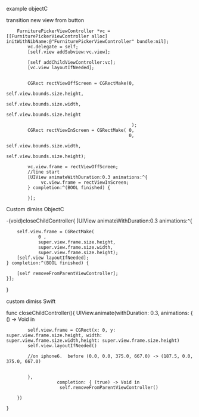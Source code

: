 example objectC 


transition new view from button

        FurniturePickerViewController *vc = [[FurniturePickerViewController alloc] initWithNibName:@"FurniturePickerViewController" bundle:nil];
            vc.delegate = self;
            [self.view addSubview:vc.view];

            [self addChildViewController:vc];
            [vc.view layoutIfNeeded];


            CGRect rectViewOffScreen = CGRectMake(0,
                                                   self.view.bounds.size.height,
                                                   self.view.bounds.size.width,
                                                   self.view.bounds.size.height

                                                   );
            CGRect rectViewInScreen = CGRectMake( 0,
                                                  0,
                                                 self.view.bounds.size.width,
                                                 self.view.bounds.size.height);

            vc.view.frame = rectViewOffScreen;
            //line start
            [UIView animateWithDuration:0.3 animations:^{
                 vc.view.frame = rectViewInScreen;
            } completion:^(BOOL finished) {

            }];
            
            
Custom dimiss ObjectC

-(void)closeChildController{
    [UIView animateWithDuration:0.3 animations:^{
        
        self.view.frame = CGRectMake(
                0 ,
                super.view.frame.size.height,
                super.view.frame.size.width,
                super.view.frame.size.height);
        [self.view layoutIfNeeded];
    } completion:^(BOOL finished) {
        
        [self removeFromParentViewController];
    }];

}


custom dimiss Swift

  func closeChildController(){
        UIView.animate(withDuration: 0.3, animations: {
            () -> Void in
            
            self.view.frame = CGRect(x: 0, y: super.view.frame.size.height, width: super.view.frame.size.width,height: super.view.frame.size.height)
            self.view.layoutIfNeeded()
            
            //on iphone6.  before (0.0, 0.0, 375.0, 667.0) -> (187.5, 0.0, 375.0, 667.0)
            
            
            },
                       completion: { (true) -> Void in
                        self.removeFromParentViewController()
                        
        })
        
    }
    
